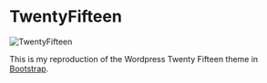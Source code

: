 TwentyFifteen
=============

![TwentyFifteen](http://twentyfifteendemo.wordpress.com/2014/10/28/sticky-post-with-a-featured-image/)

This is my reproduction of the Wordpress Twenty Fifteen theme in [Bootstrap](http://getbootstrap.com).
